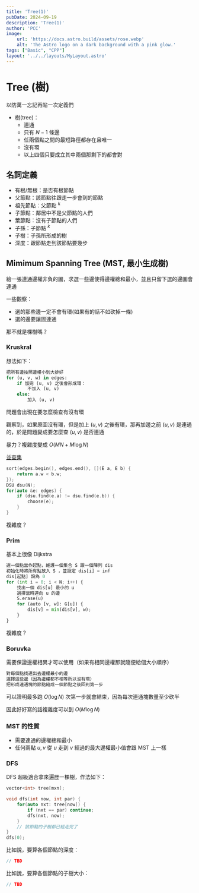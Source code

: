 ```yaml
---
title: 'Tree(1)'
pubDate: 2024-09-19
description: 'Tree(1)'
author: 'PCC'
image:
    url: 'https://docs.astro.build/assets/rose.webp'
    alt: 'The Astro logo on a dark background with a pink glow.'
tags: ["Basic", "CPP"]
layout: '../../layouts/MyLayout.astro'
---
```

# Tree (樹)
以防萬一忘記再貼一次定義們
- 樹(tree)：
    - 連通
    - 只有 $N-1$ 條邊
    - 任兩個點之間的最短路徑都存在且唯一
    - 沒有環
    - 以上四個只要成立其中兩個那剩下的都會對

## 名詞定義
- 有根/無根：是否有根節點
- 父節點：該節點往跟走一步會到的節點
- 祖先節點：父節點 $^ k$
- 子節點：鄰居中不是父節點的人們
- 葉節點：沒有子節點的人們
- 子孫：子節點 $^k$
- 子樹：子孫所形成的樹
- 深度：跟節點走到該節點要幾步

## Mimimum Spanning Tree (MST, 最小生成樹)
給一張連通邊權非負的圖，求選一些邊使得邊權總和最小，並且只留下選的邊圖會連通

一些觀察：
- 選的那些邊一定不會有環(如果有的話不如砍掉一條)
- 選的邊要讓圖連通

那不就是棵樹嗎？

### Kruskral
想法如下：
```py
把所有邊按照邊權小到大排好
for (u, v, w) in edges:
    if 加完 (u, v) 之後會形成環：
        不加入 (u, v)
    else:
        加入 (u, v)
```
問題會出現在要怎麼檢查有沒有環

觀察到，如果原圖沒有環，但是加上 $(u, v)$ 之後有環，那再加邊之前 $(u, v)$ 是連通的，於是問題變成要怎麼查 $(u, v)$ 是否連通

暴力？複雜度變成 $O(MN+M\log N)$

[並查集](/CPPBook/lectures/dsu)

```cpp
sort(edges.begin(), edges.end(), [](E a, E b) {
    return a.w < b.w;
});
DSU dsu(N);
for(auto &e: edges) {
    if (dsu.find(e.a) != dsu.find(e.b)) {
        choose(e);
    }
}
```
複雜度？

### Prim
基本上很像 Dijkstra 
```py
選一個點當作起點，維護一個集合 S 跟一個陣列 dis
初始化時將所有點放入 S ，並設定 dis[i] = inf
dis[起點] 設為 0
for (int i = 0; i < N; i++) {
    找出一個 dis[u] 最小的 u 
    選擇當時連向 u 的邊
    S.erase(u)
    for (auto [v, w]: G[u]) {
        dis[v] = min(dis[v], w);
    }
}
```
複雜度？

### Boruvka
需要保證邊權相異才可以使用（如果有相同邊權那就隨便給個大小順序）
```py
對每個點找連出去邊權最小的邊
選擇這些邊（因為邊權都不相等所以沒有環）
把形成連通塊的節點縮成一個節點之後回到第一步
```
可以證明最多跑 $O(\log N)$ 次第一步就會結束，因為每次連通塊數量至少砍半

因此好好寫的話複雜度可以到 $O(M \log N)$

### MST 的性質
- 需要連通的邊權總和最小
- 任何兩點 $u, v$ 從 $u$ 走到 $v$ 經過的最大邊權最小值會跟 MST 上一樣

### DFS
DFS 超級適合拿來遍歷一棵樹，作法如下：

```cpp
vector<int> tree[mxn];

void dfs(int now, int par) {
    for(auto nxt: tree[now]) {
        if (nxt == par) continue;
        dfs(nxt, now);
    }
    // 該節點的子樹都已經走完了
}
dfs(0);
```

比如說，要算各個節點的深度：
```cpp
// TBD
```

比如說，要算各個節點的子樹大小：
```cpp
// TBD
```
